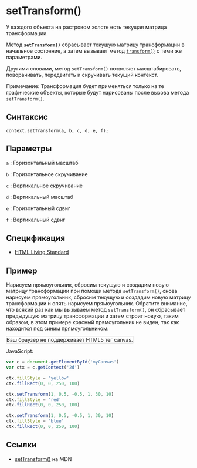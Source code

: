 # setTransform()

У каждого объекта на растровом холсте есть текущая матрица трансформации.

Метод **`setTransform()`** сбрасывает текущую матрицу трансформации в начальное состояние, а затем вызывает метод [`transform()`](<transform().md>) с теми же параметрами.

Другими словами, метод `setTransform()` позволяет масштабировать, поворачивать, передвигать и скручивать текущий контекст.

Примечание: Трансформация будет применяться только на те графические объекты, которые будут нарисованы после вызова метода `setTransform()`.

## Синтаксис

```
context.setTransform(a, b, c, d, e, f);
```

## Параметры

`a`
: Горизонтальный масштаб

`b`
: Горизонтальное скручивание

`c`
: Вертикальное скручивание

`d`
: Вертикальный масштаб

`e`
: Горизонтальный сдвиг

`f`
: Вертикальный сдвиг

## Спецификация

- [HTML Living Standard](https://html.spec.whatwg.org/multipage/canvas.html#dom-context-2d-settransform)

## Пример

Нарисуем прямоугольник, сбросим текущую и создадим новую матрицу трансформации при помощи метода `setTransform()`, снова нарисуем прямоугольник, сбросим текущую и создадим новую матрицу трансформации и опять нарисуем прямоугольник. Обратите внимание, что всякий раз как мы вызываем метод `setTransform()`, он сбрасывает предыдущую матрицу трансформации и затем строит новую, таким образом, в этом примере красный прямоугольник не виден, так как находится под синим прямоугольником:

<canvas id="myCanvas" width="300" height="150" style="border:1px solid #d3d3d3;background:#ffffff;">
Ваш браузер не поддерживает HTML5 тег canvas.
</canvas>
<script>
var c=document.getElementById("myCanvas");
var canvOK=1;
try {c.getContext("2d");}
catch (er) {canvOK=0;}
if (canvOK==1){
var c=document.getElementById("myCanvas");
var ctx=c.getContext("2d");
ctx.fillStyle="yellow";
ctx.fillRect(0,0,250,100)
ctx.setTransform(1,0.5,-0.5,1,30,10);
ctx.fillStyle="red";
ctx.fillRect(0,0,250,100);
ctx.setTransform(1,0.5,-0.5,1,30,10);
ctx.fillStyle="blue";
ctx.fillRect(0,0,250,100);}
</script>

JavaScript:

```js
var c = document.getElementById('myCanvas')
var ctx = c.getContext('2d')

ctx.fillStyle = 'yellow'
ctx.fillRect(0, 0, 250, 100)

ctx.setTransform(1, 0.5, -0.5, 1, 30, 10)
ctx.fillStyle = 'red'
ctx.fillRect(0, 0, 250, 100)

ctx.setTransform(1, 0.5, -0.5, 1, 30, 10)
ctx.fillStyle = 'blue'
ctx.fillRect(0, 0, 250, 100)
```

## Ссылки

- [setTransform()](https://developer.mozilla.org/en-US/docs/Web/API/CanvasRenderingContext2D/setTransform) на MDN
